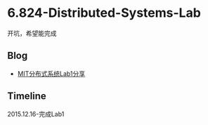 # 6.824-Distributed-Systems-Lab

开坑，希望能完成

## Blog

* [MIT分布式系统Lab1分享](http://gaocegege.com/Blog/distributed%20system/ds-lab1/)

## Timeline

2015.12.16-完成Lab1
